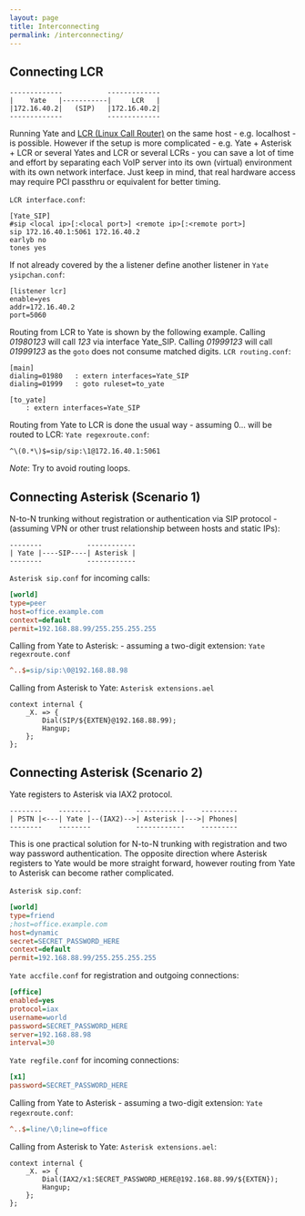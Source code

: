 ```yaml
---
layout: page
title: Interconnecting
permalink: /interconnecting/
---
```


## Connecting LCR

```
-------------           -------------
|    Yate   |-----------|     LCR   |
|172.16.40.2|   (SIP)   |172.16.40.2|
-------------           -------------
```

Running Yate and [LCR (Linux Call Router)](http://www.linux-call-router.de) on the same host - e.g. localhost - is possible. However if the setup is more complicated - e.g. Yate + Asterisk + LCR or several Yates and LCR or several LCRs - you can save a lot of time and effort by separating each VoIP server into its own (virtual) environment with its own network interface. Just keep in mind, that real hardware access may require PCI passthru or equivalent for better timing.

`LCR interface.conf`:

    [Yate_SIP]
    #sip <local ip>[:<local port>] <remote ip>[:<remote port>]
    sip 172.16.40.1:5061 172.16.40.2
    earlyb no
    tones yes

If not already covered by the a listener define another listener in `Yate ysipchan.conf`:

    [listener lcr]
    enable=yes
    addr=172.16.40.2
    port=5060


Routing from LCR to Yate is shown by the following example. Calling *01980123* will call *123* via interface Yate_SIP. Calling *01999123* will call *01999123* as the `goto` does not consume matched digits.
`LCR routing.conf`:

    [main]
    dialing=01980	: extern interfaces=Yate_SIP
    dialing=01999	: goto ruleset=to_yate

    [to_yate]
    	: extern interfaces=Yate_SIP


Routing from Yate to LCR is done the usual way - assuming 0... will be routed to LCR:
`Yate regexroute.conf`:

    ^\(0.*\)$=sip/sip:\1@172.16.40.1:5061


*Note*: Try to avoid routing loops.


## Connecting Asterisk (Scenario 1)

N-to-N trunking without registration or authentication via SIP protocol - (assuming VPN or other trust relationship between hosts and static IPs):

```
--------           ------------
| Yate |----SIP----| Asterisk |
--------           ------------
```

`Asterisk sip.conf` for incoming calls:

```INI
[world]
type=peer
host=office.example.com
context=default
permit=192.168.88.99/255.255.255.255
```

Calling from Yate to Asterisk: - assuming a two-digit extension: `Yate regexroute.conf`

```INI
^..$=sip/sip:\0@192.168.88.98
```

Calling from Asterisk to Yate: `Asterisk extensions.ael`

```
context internal {
	_X. => {
		Dial(SIP/${EXTEN}@192.168.88.99);
		Hangup;
	};
};
```

## Connecting Asterisk (Scenario 2)

Yate registers to Asterisk via IAX2 protocol.

```
--------    --------           ------------    ---------
| PSTN |<---| Yate |--(IAX2)-->| Asterisk |--->| Phones|
--------    --------           ------------    ---------
```

This is one practical solution for N-to-N trunking with registration and two way password authentication. The opposite direction where Asterisk registers to Yate would be more straight forward, however routing from Yate to Asterisk can become rather complicated.

`Asterisk sip.conf`:

```INI
[world]
type=friend
;host=office.example.com
host=dynamic
secret=SECRET_PASSWORD_HERE
context=default
permit=192.168.88.99/255.255.255.255
```

`Yate accfile.conf` for registration and outgoing connections:

```INI
[office]
enabled=yes
protocol=iax
username=world
password=SECRET_PASSWORD_HERE
server=192.168.88.98
interval=30
```

`Yate regfile.conf` for incoming connections:

```INI
[x1]
password=SECRET_PASSWORD_HERE
```

Calling from Yate to Asterisk - assuming a two-digit extension: `Yate regexroute.conf`:

```INI
^..$=line/\0;line=office
```

Calling from Asterisk to Yate: `Asterisk extensions.ael`:

```
context internal {
	_X. => {
		Dial(IAX2/x1:SECRET_PASSWORD_HERE@192.168.88.99/${EXTEN});
		Hangup;
	};
};
```

